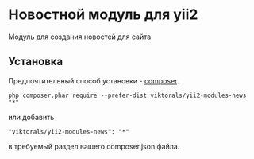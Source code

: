 Новостной модуль для yii2
====================
Модуль для создания новостей для сайта

Установка
------------

Предпочтительный способ установки - [composer](http://getcomposer.org/download/).

```
php composer.phar require --prefer-dist viktorals/yii2-modules-news "*"
```

или добавить

```
"viktorals/yii2-modules-news": "*"
```

в требуемый раздел вашего composer.json файла.
